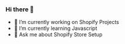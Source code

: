 ### Hi there 👋

- 🔭 I’m currently working on Shopify Projects
- 🌱 I’m currently learning Javascript
- 💬 Ask me about Shopify Store Setup

